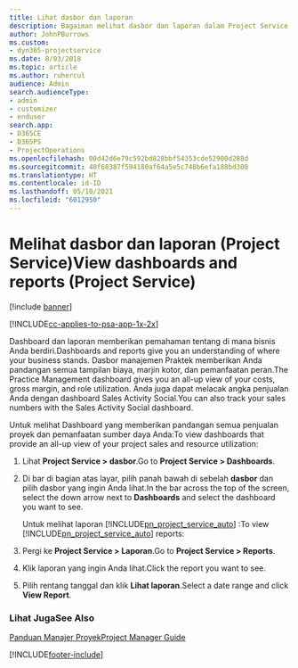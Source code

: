 ```yaml
---
title: Lihat dasbor dan laporan
description: Bagaiman melihat dasbor dan laporan dalam Project Service
author: JohnPBurrows
ms.custom:
- dyn365-projectservice
ms.date: 8/03/2018
ms.topic: article
ms.author: ruhercul
audience: Admin
search.audienceType:
- admin
- customizer
- enduser
search.app:
- D365CE
- D365PS
- ProjectOperations
ms.openlocfilehash: 00d42d6e79c592bd828bbf54353cde52900d288d
ms.sourcegitcommit: 40f68387f594180af64a5e5c748b6efa188bd300
ms.translationtype: HT
ms.contentlocale: id-ID
ms.lasthandoff: 05/10/2021
ms.locfileid: "6012950"
---
```

# <a name="view-dashboards-and-reports-project-service"></a><span data-ttu-id="72d01-103">Melihat dasbor dan laporan (Project Service)</span><span class="sxs-lookup"><span data-stu-id="72d01-103">View dashboards and reports (Project Service)</span></span>

[!include [banner](../includes/psa-now-project-operations.md)]

[!INCLUDE[cc-applies-to-psa-app-1x-2x](../includes/cc-applies-to-psa-app-1x-2x.md)]

<span data-ttu-id="72d01-104">Dashboard dan laporan memberikan pemahaman tentang di mana bisnis Anda berdiri.</span><span class="sxs-lookup"><span data-stu-id="72d01-104">Dashboards and reports give you an understanding of where your business stands.</span></span> <span data-ttu-id="72d01-105">Dasbor manajemen Praktek memberikan Anda pandangan semua tampilan biaya, marjin kotor, dan pemanfaatan peran.</span><span class="sxs-lookup"><span data-stu-id="72d01-105">The Practice Management dashboard gives you an all-up view of your costs, gross margin, and role utilization.</span></span> <span data-ttu-id="72d01-106">Anda juga dapat melacak angka penjualan Anda dengan dashboard Sales Activity Social.</span><span class="sxs-lookup"><span data-stu-id="72d01-106">You can also track your sales numbers with the Sales Activity Social dashboard.</span></span>  
  
 <span data-ttu-id="72d01-107">Untuk melihat Dashboard yang memberikan pandangan semua penjualan proyek dan pemanfaatan sumber daya Anda:</span><span class="sxs-lookup"><span data-stu-id="72d01-107">To view dashboards that provide an all-up view of your project sales and resource utilization:</span></span>  
  
1. <span data-ttu-id="72d01-108">Lihat **Project Service > dasbor**.</span><span class="sxs-lookup"><span data-stu-id="72d01-108">Go to **Project Service > Dashboards**.</span></span>  
  
2. <span data-ttu-id="72d01-109">Di bar di bagian atas layar, pilih panah bawah di sebelah **dasbor** dan pilih dasbor yang ingin Anda lihat.</span><span class="sxs-lookup"><span data-stu-id="72d01-109">In the bar across the top of the screen, select the down arrow next to **Dashboards** and select the dashboard you want to see.</span></span>  
  
   <span data-ttu-id="72d01-110">Untuk melihat laporan [!INCLUDE[pn_project_service_auto](../includes/pn-project-service-auto.md)] :</span><span class="sxs-lookup"><span data-stu-id="72d01-110">To view [!INCLUDE[pn_project_service_auto](../includes/pn-project-service-auto.md)] reports:</span></span>  
  
3. <span data-ttu-id="72d01-111">Pergi ke **Project Service > Laporan**.</span><span class="sxs-lookup"><span data-stu-id="72d01-111">Go to **Project Service > Reports**.</span></span>  
  
4. <span data-ttu-id="72d01-112">Klik laporan yang ingin Anda lihat.</span><span class="sxs-lookup"><span data-stu-id="72d01-112">Click the report you want to see.</span></span>  
  
5. <span data-ttu-id="72d01-113">Pilih rentang tanggal dan klik **Lihat laporan**.</span><span class="sxs-lookup"><span data-stu-id="72d01-113">Select a date range and click **View Report**.</span></span>  
  
### <a name="see-also"></a><span data-ttu-id="72d01-114">Lihat Juga</span><span class="sxs-lookup"><span data-stu-id="72d01-114">See Also</span></span>  
 [<span data-ttu-id="72d01-115">Panduan Manajer Proyek</span><span class="sxs-lookup"><span data-stu-id="72d01-115">Project Manager Guide</span></span>](../psa/project-manager-guide.md)


[!INCLUDE[footer-include](../includes/footer-banner.md)]